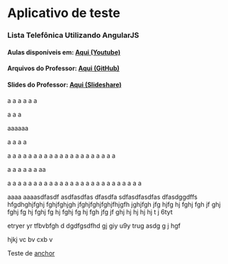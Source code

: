 # Aplicativo de teste 
### Lista Telefônica Utilizando AngularJS

#### Aulas disponíveis em: [Aqui (Youtube)](https://www.youtube.com/playlist?list=PLQCmSnNFVYnTD5p2fR4EXmtlR6jQJMbPb)

#### Arquivos do Professor: [Aqui (GitHub)](https://github.com/rodrigobranas/youtube)

#### Slides do Professor: [Aqui (Slideshare)](https://pt.slideshare.net/rodrigobranas/presentations)

a
a
a
a
a
a

a
a
a

aaaaaa

a
a
a
a

a
a
a
a
a
a
a
a
a
a
a
a
a
a
a
a
a
a
a
a
a

a
a
a
a
a
a
aa

a
a
a
a
a
a
a
a
a
a
a
a
a
a
a
a
a
a
a
a
a
a
a
a
a
a

aaaa
aaaasdfasdf
asdfasdfas
dfasdfa
sdfasdfasdfas
dfasdggdffs
hfgdhghjfghj
fghjfghjgh
jfghjfghjfghjfhjgfh
jghjfgh
jfg
hjfg
hj
fghj
fgh
jf
ghj
fghj
fg
hj
fghj
fg
hj
fghj
fg
hj
fgh
jfg
jf
ghj
hj
hj
hj
hj
t
j
6tyt

etryer
yr
tfbvbfgh
d
dgdfgsdfhd
gj
giy
u9y
trug
asdg
g
j
hgf


hjkj
vc
bv
cxb
v

















































Teste de [anchor](#aulas-disponiveis-em-aqui-youtube)
